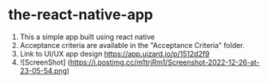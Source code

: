 # the-react-native-app

1. This a simple app built using react native 
2. Acceptance criteria are available in the "Acceptance Criteria" folder. 
3. Link to UI/UX app design https://app.uizard.io/p/1512d2f9
4. ![ScreenShot] (https://i.postimg.cc/m1trjRm1/Screenshot-2022-12-26-at-23-05-54.png)

